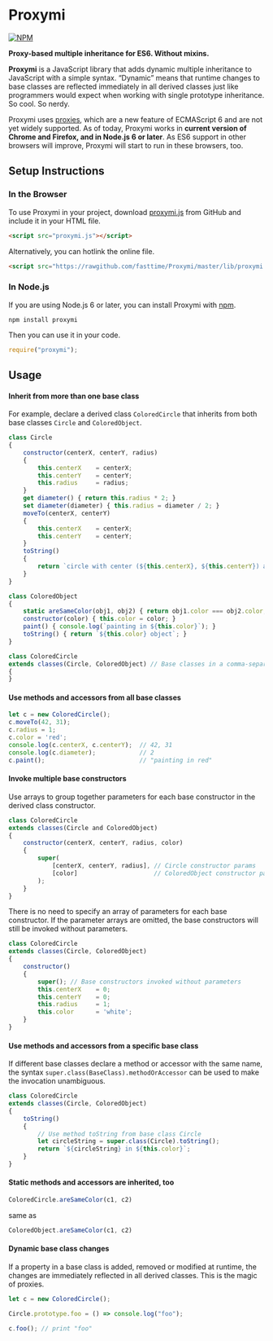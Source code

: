 # Proxymi

[![NPM](https://nodei.co/npm/proxymi.png?compact=true)](https://nodei.co/npm/proxymi/)

**Proxy-based multiple inheritance for ES6. Without mixins.**

**Proxymi** is a JavaScript library that adds dynamic multiple inheritance to JavaScript with a
simple syntax.
“Dynamic” means that runtime changes to base classes are reflected immediately in all derived
classes just like programmers would expect when working with single prototype inheritance.
So cool.
So nerdy.

Proxymi uses
[proxies](https://developer.mozilla.org/en-US/docs/Web/JavaScript/Reference/Global_Objects/Proxy),
which are a new feature of ECMAScript 6 and are not yet widely supported.
As of today, Proxymi works in **current version of Chrome and Firefox, and in Node.js 6 or later**.
As ES6 support in other browsers will improve, Proxymi will start to run in these browsers, too.

## Setup Instructions

### In the Browser

To use Proxymi in your project, download
[proxymi.js](https://github.com/fasttime/Proxymi/blob/master/lib/proxymi.js) from GitHub and
include it in your HTML file.

```html
<script src="proxymi.js"></script>
```

Alternatively, you can hotlink the online file.

```html
<script src="https://rawgithub.com/fasttime/Proxymi/master/lib/proxymi.js"></script>
```

### In Node.js

If you are using Node.js 6 or later, you can install Proxymi with [npm](https://www.npmjs.org).

```
npm install proxymi
```

Then you can use it in your code.

```js
require("proxymi");
```

## Usage

#### Inherit from more than one base class

For example, declare a derived class `ColoredCircle` that inherits from both base classes `Circle`
and `ColoredObject`.

```js
class Circle
{
    constructor(centerX, centerY, radius)
    {
        this.centerX    = centerX;
        this.centerY    = centerY;
        this.radius     = radius;
    }
    get diameter() { return this.radius * 2; }
    set diameter(diameter) { this.radius = diameter / 2; }
    moveTo(centerX, centerY)
    {
        this.centerX    = centerX;
        this.centerY    = centerY;
    }
    toString()
    {
        return `circle with center (${this.centerX}, ${this.centerY}) and radius ${this.radius}`;
    }
}

class ColoredObject
{
    static areSameColor(obj1, obj2) { return obj1.color === obj2.color; }
    constructor(color) { this.color = color; }
    paint() { console.log(`painting in ${this.color}`); }
    toString() { return `${this.color} object`; }
}

class ColoredCircle
extends classes(Circle, ColoredObject) // Base classes in a comma-separated list
{
}
```

#### Use methods and accessors from all base classes

```js
let c = new ColoredCircle();
c.moveTo(42, 31);
c.radius = 1;
c.color = 'red';
console.log(c.centerX, c.centerY);  // 42, 31
console.log(c.diameter);            // 2
c.paint();                          // "painting in red"
```

#### Invoke multiple base constructors

Use arrays to group together parameters for each base constructor in the derived class constructor.

```js
class ColoredCircle
extends classes(Circle and ColoredObject)
{
    constructor(centerX, centerY, radius, color)
    {
        super(
            [centerX, centerY, radius], // Circle constructor params
            [color]                     // ColoredObject constructor params
        );
    }
}
```

There is no need to specify an array of parameters for each base constructor.
If the parameter arrays are omitted, the base constructors will still be invoked without parameters.

```js
class ColoredCircle
extends classes(Circle, ColoredObject)
{
    constructor()
    {
        super(); // Base constructors invoked without parameters
        this.centerX    = 0;
        this.centerY    = 0;
        this.radius     = 1;
        this.color      = 'white';
    }
}
```

#### Use methods and accessors from a specific base class

If different base classes declare a method or accessor with the same name, the syntax
`super.class(BaseClass).methodOrAccessor` can be used to make the invocation unambiguous.

```js
class ColoredCircle
extends classes(Circle, ColoredObject)
{
    toString()
    {
        // Use method toString from base class Circle
        let circleString = super.class(Circle).toString();
        return `${circleString} in ${this.color}`;
    }
}
```

#### Static methods and accessors are inherited, too

```js
ColoredCircle.areSameColor(c1, c2)
```

same as

```js
ColoredObject.areSameColor(c1, c2)
```

#### Dynamic base class changes

If a property in a base class is added, removed or modified at runtime, the changes are immediately
reflected in all derived classes. This is the magic of proxies.

```js
let c = new ColoredCircle();

Circle.prototype.foo = () => console.log("foo");

c.foo(); // print "foo"
```
